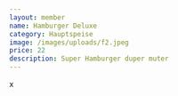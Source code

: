 ```yaml
---
layout: member
name: Hamburger Deluxe
category: Hauptspeise
image: /images/uploads/f2.jpeg
price: 22
description: Super Hamburger duper muter
---
```

x